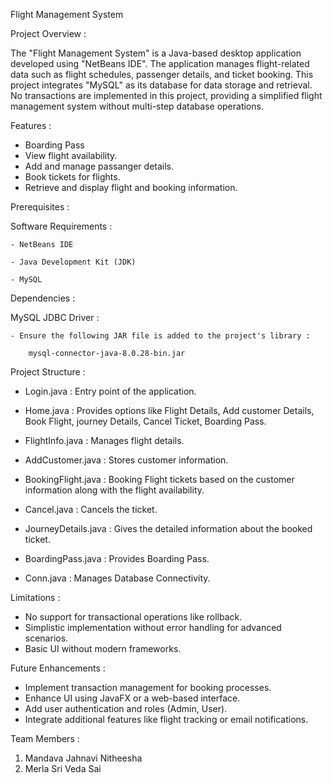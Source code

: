 Flight Management System

Project Overview :

The "Flight Management System" is a Java-based desktop application developed using "NetBeans IDE". The application manages flight-related data such as flight schedules, passenger details, and ticket booking. This project integrates "MySQL" as its database for data storage and retrieval. No transactions are implemented in this project, providing a simplified flight management system without multi-step database operations.

Features :

- Boarding Pass
- View flight availability.
- Add and manage passanger details.
- Book tickets for flights.
- Retrieve and display flight and booking information.

Prerequisites :

  Software Requirements :
  
    - NetBeans IDE 
    
    - Java Development Kit (JDK)
    
    - MySQL

Dependencies :

   MySQL JDBC Driver :
  
    - Ensure the following JAR file is added to the project's library :
  
        mysql-connector-java-8.0.28-bin.jar

Project Structure :

  - Login.java : Entry point of the application.
    
  - Home.java : Provides options like Flight Details, Add customer Details, Book Flight, journey Details, Cancel Ticket, Boarding Pass.

  - FlightInfo.java : Manages flight details.
    
  - AddCustomer.java : Stores customer information.
    
  - BookingFlight.java : Booking Flight tickets based on the customer information along with the flight availability.
    
  - Cancel.java : Cancels the ticket.

  - JourneyDetails.java : Gives the detailed information about the booked ticket.

  - BoardingPass.java : Provides Boarding Pass.

  - Conn.java : Manages Database Connectivity.

Limitations : 

- No support for transactional operations like rollback.
- Simplistic implementation without error handling for advanced scenarios.
- Basic UI without modern frameworks.

Future Enhancements :

- Implement transaction management for booking processes.
- Enhance UI using JavaFX or a web-based interface.
- Add user authentication and roles (Admin, User).
- Integrate additional features like flight tracking or email notifications.

Team Members : 
  1. Mandava Jahnavi Nitheesha
  2. Merla Sri Veda Sai
